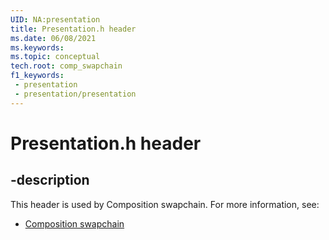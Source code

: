 ```yaml
---
UID: NA:presentation
title: Presentation.h header
ms.date: 06/08/2021
ms.keywords: 
ms.topic: conceptual
tech.root: comp_swapchain
f1_keywords:
 - presentation
 - presentation/presentation
---
```


# Presentation.h header


## -description

This header is used by Composition swapchain. For more information, see:

- [Composition swapchain](../_comp_swapchain/index.md)

